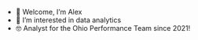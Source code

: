 - 👋 Welcome, I’m Alex
- 👀 I’m interested in data analytics
- :nerd_face: Analyst for the Ohio Performance Team since 2021!

 
<!---
AlexKay23/AlexKay23 is a ✨ special ✨ repository because its `README.md` (this file) appears on your GitHub profile.
You can click the Preview link to take a look at your changes.
--->

